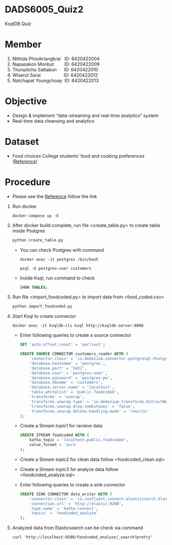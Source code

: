 # DADS6005_Quiz2
KsqlDB Quiz

# Member
1. Nithida Phookriangkrai &nbsp; ID: 6420422004
2. Napasakon Monbut &nbsp;&emsp;&ensp; ID: 6420422009
3. Thunpitcha Sattabun &nbsp;&ensp;&nbsp; ID: 6420422010
4. Wisarut Sarai &nbsp;&emsp;&emsp;&emsp;&emsp;&nbsp; ID: 6420422012
5. Natchapat Youngchoay&nbsp; ID: 6420422013


# Objective

- Design & implement “data-streaming and real-time analytics” system
- Real-time data cleansing and analytics


# Dataset

- Food choices College students' food and cooking preferences ([Reference](https://www.kaggle.com/datasets/borapajo/food-choices?select=food_coded.csv))




# Procedure
- Please see the [Reference](https://docs.ksqldb.io/en/latest/tutorials/etl/) follow the link
1. Run docker
    ```batch
    docker-compose up -d
    ```
    
2. After docker build complete, run file <create_table.py> to create table inside Postgres
    ```python
    python create_table.py
    ```
    - You can check Postgres with command
        ```batch
        docker exec -it postgres /bin/bash
        ```
        ```batch
        psql -U postgres-user customers
        ```
    - Inside Ksql, run command to check
        ```sql
        SHOW TABLES;
        ```

3. Run file <import_foodcoded.py> to import data from <food_coded.csv>
    ```python
    python import_foodcoded.py
    ```

4. Start Ksql to create connector
    ```batch
    docker exec -it ksqldb-cli ksql http://ksqldb-server:8088
    ```
    - Enter following queries to create a source connector
      ```sql
      SET 'auto.offset.reset' = 'earliest';
      ```
      ```sql
      CREATE SOURCE CONNECTOR customers_reader WITH (
          'connector.class' = 'io.debezium.connector.postgresql.PostgresConnector',
          'database.hostname' = 'postgres',
          'database.port' = '5432',
          'database.user' = 'postgres-user',
          'database.password' = 'postgres-pw',
          'database.dbname' = 'customers',
          'database.server.name' = 'localhost',
          'table.whitelist' = 'public.foodcoded',
          'transforms' = 'unwrap',
          'transforms.unwrap.type' = 'io.debezium.transforms.ExtractNewRecordState',
          'transforms.unwrap.drop.tombstones' = 'false',
          'transforms.unwrap.delete.handling.mode' = 'rewrite'
      );
      ```
    - Create a Stream topic1 for recieve data
      ```sql
      CREATE STREAM foodcoded WITH (
          kafka_topic = 'localhost.public.foodcoded',
          value_format = 'avro'
      );
      ```
    - Create a Stream topic2 for clean data follow <foodcoded_clean.sql>
      
      
    - Create a Stream topic3 for analyze data follow <foodcoded_analyze.sql>
    
    
    - Enter following queries to create a sink connector
      ```sql
      CREATE SINK CONNECTOR data_writer WITH (
          'connector.class' = 'io.confluent.connect.elasticsearch.ElasticsearchSinkConnector',
          'connection.url' = 'http://elastic:9200',
          'type.name' = 'kafka-connect',
          'topics' = 'foodcoded_analyze'
      );
      ```
      
5. Analyzed data from Elasticsearch can be check via command
    ```batch
    curl 'http://localhost:9200/foodcoded_analyze/_search?pretty'
    ```
